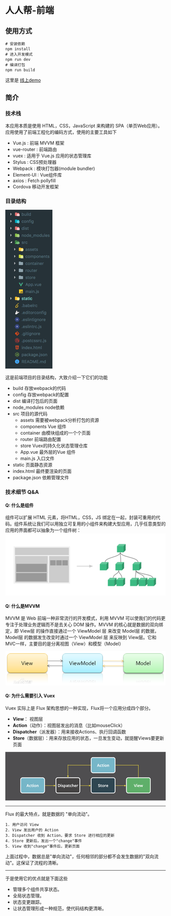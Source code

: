 # 人人帮-前端

## 使用方式

```shell
# 安装依赖
npm install
# 进入开发模式
npm run dev
# 编译打包
npm run build
```

 这里是 [线上demo](http://47.95.214.71/) 

## 简介

### 技术栈

本应用本质是使用 HTML，CSS，JavaScript 来构建的 SPA（单页Web应用）。应用使用了前端工程化的编码方式，使用的主要工具如下

+ Vue.js : 前端 MVVM 框架
+ vue-router : 前端路由
+ vuex : 适用于 Vue.js 应用的状态管理库
+ Stylus : CSS预处理器
+ Webpack : 模块打包器(module bundler)
+ Element-UI : Vue组件库
+ axios : Fetch pollyfill
+ Cordova 移动开发框架


### 目录结构

![dic](./readme-img/dic.png)

这是前端项目的目录结构，大致介绍一下它们的功能

+ build 存放webpack的代码
+ config 存放webpack的配置
+ dist 编译打包后的页面
+ node_modules node依赖
+ src  项目的源代码
  + assets 需要被webpack分析打包的资源
  + components Vue 组件
  + container 由模块组成的一个个页面
  + router 前端路由配置
  + store Vuex的持久化状态管理仓库
  + App.vue 最外层的Vue 组件
  + main.js 入口文件
+ static 页面静态资源
+ index.html 最终要渲染的页面
+ package.json 依赖管理文件

### 技术细节 Q&A

#### Q: 什么是组件

组件可以扩展 HTML 元素，将HTML，CSS，JS 绑定在一起，封装可重用的代码。组件系统让我们可以用独立可复用的小组件来构建大型应用，几乎任意类型的应用的界面都可以抽象为一个组件树：![components](./readme-img/components.png)

#### Q: 什么是MVVM

MVVM 是 Web 前端一种非常流行的开发模式，利用 MVVM 可以使我们的代码更专注于处理业务逻辑而不是去关心 DOM 操作。MVVM 的核心就是数据的双向绑定，即 View层 的操作直接通过一个 ViewModel 层 来改变 Model层 的数据，Model层 的数据发生改变时通过一个 ViewModel 层 来反映到 View层。它和MVC一样，主要目的是分离视图（View）和模型（Model）

![mvvm](./readme-img/mvvm.jpg)

#### Q: 为什么需要引入 Vuex

Vuex 实际上是 Flux 架构思想的一种实现，Flux将一个应用分成四个部分。

- **View**： 视图层
- **Action**（动作）：视图层发出的消息（比如mouseClick）
- **Dispatcher**（派发器）：用来接收Actions、执行回调函数
- **Store**（数据层）：用来存放应用的状态，一旦发生变动，就提醒Views要更新页面


![flux](./readme-img/flux.png)

---

Flux 的最大特点，就是数据的 "单向流动"。

    1. 用户访问 View
    2. View 发出用户的 Action
    3. Dispatcher 收到 Action，要求 Store 进行相应的更新
    4. Store 更新后，发出一个"change"事件
    5. View 收到"change"事件后，更新页面

上面过程中，数据总是"单向流动"，任何相邻的部分都不会发生数据的"双向流动"。这保证了流程的清晰。

---

于是使用它的优点就是下面这些

- 管理多个组件共享状态。
- 全局状态管理。
- 状态变更跟踪。
- 让状态管理形成一种规范，使代码结构更清晰。